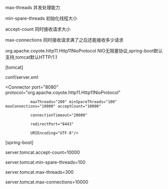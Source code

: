 max-threads 并发处理能力

min-spare-threads 初始化线程大小

accept-count 同时接收请求大小

max-connections 同时接收请求满了之后还能接收多少请求

org.apache.coyote.http11.Http11NioProtocol NIO无阻塞协议,spring-boot默认支持,tomcat默认HTTP/1.1

[tomcat]

conf/server.xml

<Connector port="8080" protocol="org.apache.coyote.http11.Http11NioProtocol"

               maxThreads="200" minSpareThreads="100" maxConnections="10000" acceptCount="10000"
               
               connectionTimeout="20000"
               
               redirectPort="8443"
               
               URIEncoding="UTF-8"/>
               
               
[spring-boot]

server.tomcat.accept-count=10000

server.tomcat.min-spare-threads=100

server.tomcat.max-threads=300

server.tomcat.max-connections=10000

